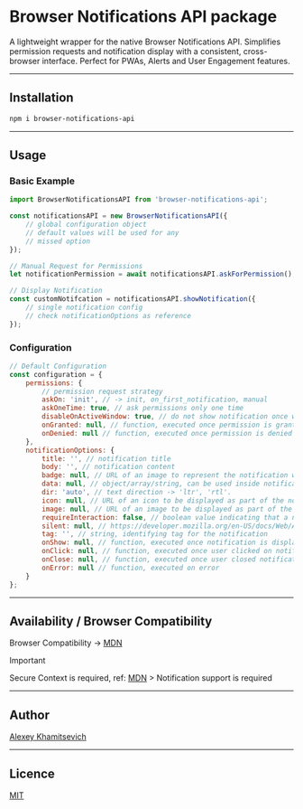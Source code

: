 # Browser Notifications API package

A lightweight wrapper for the native Browser Notifications API. Simplifies permission requests and notification display with a consistent, cross-browser interface. Perfect for PWAs, Alerts and User Engagement features.

---

## Installation

```bash
npm i browser-notifications-api
```

---
## Usage

###  Basic Example
```javascript
import BrowserNotificationsAPI from 'browser-notifications-api';

const notificationsAPI = new BrowserNotificationsAPI({
    // global configuration object
    // default values will be used for any
    // missed option
});

// Manual Request for Permissions
let notificationPermission = await notificationsAPI.askForPermission();

// Display Notification
const customNotifcation = notificationsAPI.showNotification({
    // single notification config
    // check notificationOptions as reference
}); 
```

### Configuration
```javascript
// Default Configuration
const configuration = {
    permissions: {
        // permission request strategy
        askOn: 'init', // -> init, on_first_notification, manual
        askOneTime: true, // ask permissions only one time
        disableOnActiveWindow: true, // do not show notification once window is active
        onGranted: null, // function, executed once permission is granted
        onDenied: null // function, executed once permission is denied
    },
    notificationOptions: {
        title: '', // notification title
        body: '', // notification content
        badge: null, // URL of an image to represent the notification when there is not enough space to display the notification itself
        data: null, // object/array/string, can be used inside notification actions (click/close/etc)
        dir: 'auto', // text direction -> 'ltr', 'rtl'.
        icon: null, // URL of an icon to be displayed as part of the notification
        image: null, // URL of an image to be displayed as part of the notification
        requireInteraction: false, // boolean value indicating that a notification should remain active until the user clicks or dismisses it, rather than closing automatically
        silent: null, // https://developer.mozilla.org/en-US/docs/Web/API/Notification/silent
        tag: '', // string, identifying tag for the notification
        onShow: null, // function, executed once notification is displayed
        onClick: null, // function, executed once user clicked on notification 
        onClose: null, // function, executed once user closed notification
        onError: null // function, executed on error
    }
};
```

---

## Availability / Browser Compatibility
Browser Compatibility -> [MDN](https://developer.mozilla.org/en-US/docs/Web/API/Notification#browser_compatibility)

> [!IMPORTANT]
> Secure Context is required, ref: [MDN](https://developer.mozilla.org/en-US/docs/Web/Security/Secure_Contexts) > Notification support is required

---

## Author
[Alexey Khamitsevich](mailto:alexey.khamitsevich@gmail.com)

---

## Licence
[MIT](LICENSE)
